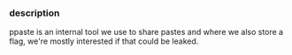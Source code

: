### description
ppaste is an internal tool we use to share pastes and where we also store a flag, we're mostly interested if that could be leaked.

